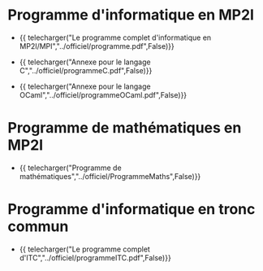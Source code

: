 # Programme d'informatique en MP2I

* {{ telecharger("Le programme complet d'informatique en MP2I/MPI","../officiel/programme.pdf",False)}}

* {{ telecharger("Annexe pour le langage C","../officiel/programmeC.pdf",False)}}

* {{ telecharger("Annexe pour le langage OCaml","../officiel/programmeOCaml.pdf",False)}}

# Programme de mathématiques en MP2I

* {{ telecharger("Programme de mathématiques","../officiel/ProgrammeMaths",False)}}

# Programme d'informatique en tronc commun

* {{ telecharger("Le programme complet d'ITC","../officiel/programmeITC.pdf",False)}}

